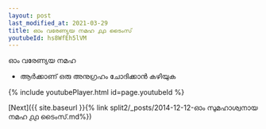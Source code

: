 ```yaml
---
layout: post
last_modified_at: 2021-03-29
title: ഓം വരേണ്യയ നമഹ ൧൧ ടൈംസ്
youtubeId: hs8WfEh5lVM
---
```

 
 
 ഓം വരേണ്യയ നമഹ 
 
 -  ആർക്കാണ് ഒരു അനുഗ്രഹം ചോദിക്കാൻ കഴിയുക 
 
  
 
  
 
 
 
 
 
 


{% include youtubePlayer.html id=page.youtubeId %}
 
[Next]({{ site.baseurl }}{% link  split2/_posts/2014-12-12-ഓം സുമഹാശ്വനായ നമഹ ൧൧ ടൈംസ്.md%})
 
